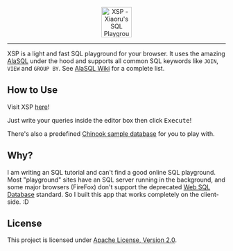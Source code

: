 <p align="center">
  <a href="https://xsp.by.xiaoru.li/">
    <img alt="XSP - Xiaoru's SQL Playground" src="https://xsp.by.xiaoru.li/Logo.svg" height="70" />
  </a>
</p>

---

XSP is a light and fast SQL playground for your browser. It uses the amazing [AlaSQL](https://github.com/agershun/alasql) under the hood and supports all common SQL keywords like `JOIN`, `VIEW` and `GROUP BY`. See [AlaSQL Wiki](https://github.com/agershun/alasql/wiki/SQL%20keywords) for a complete list.

## How to Use

Visit XSP [here](https://xsp.by.xiaoru.li/)!

Just write your queries inside the editor box then click <kbd>Execute</kbd>!

There's also a predefined [Chinook sample database](https://github.com/lerocha/chinook-database) for you to play with.

## Why?

I am writing an SQL tutorial and can't find a good online SQL playground. Most "playground" sites have an SQL server running in the background, and some major browsers (FireFox) don't support the deprecated [Web SQL Database](https://en.wikipedia.org/wiki/Web_SQL_Database) standard. So I built this app that works completely on the client-side. :D

## License

This project is licensed under [Apache License, Version 2.0](LICENSE).

